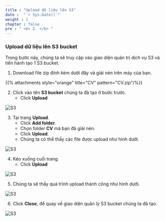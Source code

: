 ```yaml
---
title : "Upload dữ liệu lên S3"
date :  "`r Sys.Date()`" 
weight : 2 
chapter : false
pre : " <b> 2. </b> "
---
```

### **Upload dữ liệu lên S3 bucket**

Trong bước này, chúng ta sẽ truy cập vào giao diện quản trị dịch vụ S3 và tiến hành tạo 1 S3 bucket.

1. Download file zip đính kèm dưới đây và giải nén trên máy của bạn.

{{% attachments style="orange" title="CV" pattern="CV.zip"/%}}


2. Click vào tên **S3 bucket** chúng ta đã tạo ở bước trước.
    + Click **Upload**

![S3](/images/2.UploadDatatoS3/003.png)
 

3. Tại trang **Upload**.
    + Click **Add folder**.
    + Chọn folder **CV** mà bạn đã giải nén.
    + Click **Upload**.
    + Chúng ta có thể thấy các file được upload như hình dưới.

 ![S3](/images/2.UploadDatatoS3/004.png)

4. Kéo xuống cuối trang.
   + Click **Upload**


![S3](/images/2.UploadDatatoS3/005.png)

5. Chúng ta sẽ thấy quá trình upload thành công như hình dưới.

![S3](/images/2.UploadDatatoS3/006.png)

6. Click **Close**, để quay về giao diện quản lý S3 bucket chúng ta đã tạo.

![S3](/images/2.UploadDatatoS3/007.png)
